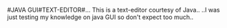#JAVA GUI#TEXT-EDITOR#...
This is a text-editor courtesy of Java..
..I was just testing my knowledge on java GUI so don't expect too much..